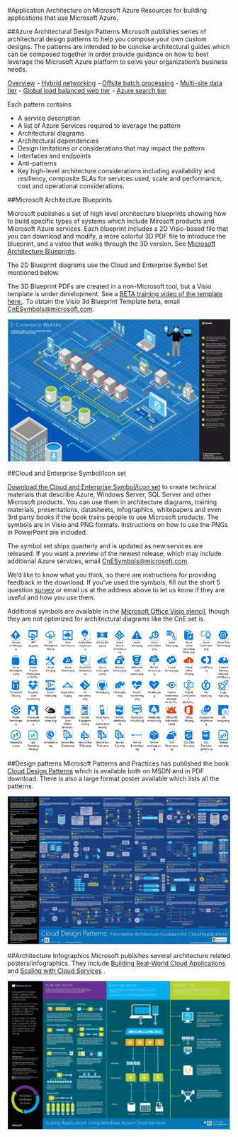 <properties 
	pageTitle="Application Architecture on Microsoft Azure" 
	description="Architecture overview that covers common design patterns" 
	services="" 
	documentationCenter="" 
	authors="Rboucher" 
	manager="jwhit" 
	editor="mattshel"/>

<tags 
	ms.service="multiple" 
	ms.workload="na" 
	ms.tgt_pltfrm="na" 
	ms.devlang="na" 
	ms.topic="article" 
	ms.date="07/06/2015" 
	ms.author="robb"/>

#Application Architecture on Microsoft Azure
Resources for building applications that use Microsoft Azure.

##Azure Architectural Design Patterns
Microsoft publishes series of architectural design patterns to help you compose your own custom designs. The patterns are intended to be concise architectural guides which can be composed together in order provide guidance on how to best leverage the Microsoft Azure platform to solve your organization’s business needs.


[Overview](../azure-architectures-cpif-overview/) - 
[Hybrid networking](../azure-architectures-cpif-infrastructure-hybrid-networking/) - 
[Offsite batch processing](../azure-architectures-cpif-foundation-offsite-batch-processing-tier/) -
[Multi-site data tier](../azure-architectures-cpif-foundation-multi-site-data-tier/) -
[Global load balanced web tier](../azure-architectures-cpif-foundation-global-load-balanced-web-tier/) -
[Azure search tier](../azure-architectures-cpif-foundation-azure-search-tier/)
 
Each  pattern contains
 
- A service description
- A list of Azure Services required to leverage the pattern
- Architectural diagrams
- Architectural dependencies
- Design limitations or considerations that may impact the pattern
- Interfaces and endpoints
- Anti-patterns
- Key high-level architecture considerations including availability and resiliency, composite SLAs for services used, scale and performance, cost and operational considerations.

##Microsoft Architecture Blueprints

Microsoft publishes a set of high level architecture blueprints showing how to build specific types of systems which include  Mirosoft products and Microsoft Azure services. Each blueprint includes a 2D Visio-based file that you can download and modify, a more colorful 3D PDF file to introduce the blueprint, and a video that walks through the 3D version. See 
[Microsoft Architecture Blueprints](http://msdn.microsoft.com/dn630664). 

The 2D Blueprint diagrams use the Cloud and Enterprise Symbol Set mentioned below.  

The 3D Blueprint PDFs are created in a non-Microsoft tool, but a Visio template is under development. See a [BETA training video of the template here.](http://aka.ms/3dBlueprintTemplate). To obtain the Visio 3d Blueprint Template beta, email [CnESymbols@microsoft.com](mailto:CnESymbols@microsoft.com). 

![Microsoft Architecture Blueprint 3D diagram](./media/architecture-overview/BluePrintThumb.jpg)

##Cloud and Enterprise Symbol/Icon set

[Download the Cloud and Enterprise Symbol/Icon set](http://aka.ms/CnESymbols) to create technical materials that describe Azure, Windows Server, SQL Server and other Microsoft products. You can use them in architecture diagrams, training materials, presentations, datasheets, infographics, whitepapers and even 3rd party books if the book trains people to use Microsoft products. The symbols are in Visio and PNG formats. Instructions on how to use the PNGs in PowerPoint are included. 

The symbol set ships quarterly and is updated as new services are released. If you want a preview of the newest release, which may include additional Azure services, email [CnESymbols@microsoft.com](mailto:CnESymbols@microsoft.com).  

We’d like to know what you think, so there are instructions for providing feedback in the download. If you've used the symbols, fill out the short 5 question [survey](http://aka.ms/azuresymbolssurveyv2) or email us at the address above to let us know if they are useful and how you use them.  

Additional symbols are available in the [Microsoft Office Visio stencil](http://www.microsoft.com/en-us/download/details.aspx?id=35772), though they are not optimized for architectural diagrams like the CnE set is.  

![Cloud and Enterprise Symbol/Icon set](./media/architecture-overview/CnESymbols.png)

##Design patterns
Microsoft Patterns and Practices has published the book [Cloud Design Patterns](http://msdn.microsoft.com/library/dn568099.aspx) which is available both on MSDN and in PDF download. There is also a large format poster available which lists all the patterns. 

![Patterns and Practices Cloud Patterns Poster](./media/architecture-overview/PnPPatternPosterThumb.jpg)

##Architecture Infographics
Microsoft publishes several architecture related posters/infographics. They include [Building Real-World Cloud Applications](http://azure.microsoft.com/documentation/infographics/building-real-world-cloud-apps/) and [Scaling with Cloud Services](http://azure.microsoft.com/documentation/infographics/cloud-services/) . 

![Azure Architecture Infographics](./media/architecture-overview/AzureArchInfographicThumb.jpg)
